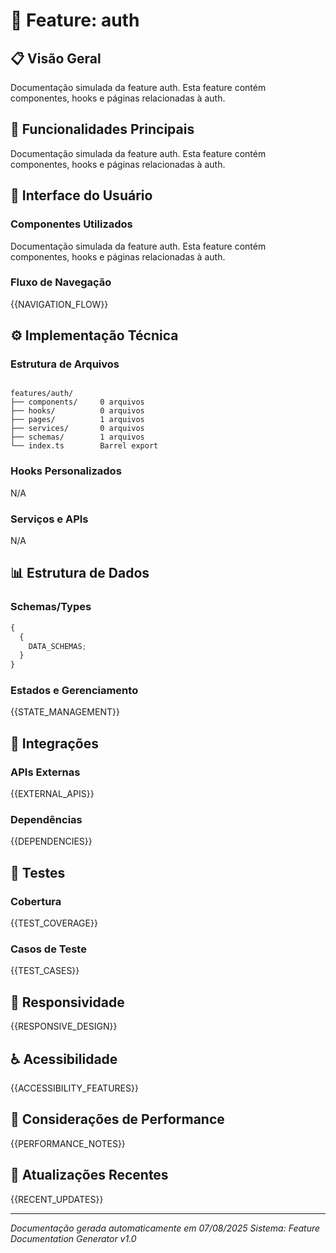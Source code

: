 # 🎯 Feature: auth

## 📋 Visão Geral

Documentação simulada da feature auth. Esta feature contém componentes, hooks e páginas relacionadas à auth.

## 🚀 Funcionalidades Principais

Documentação simulada da feature auth. Esta feature contém componentes, hooks e páginas relacionadas à auth.

## 🎨 Interface do Usuário

### Componentes Utilizados

Documentação simulada da feature auth. Esta feature contém componentes, hooks e páginas relacionadas à auth.

### Fluxo de Navegação

{{NAVIGATION_FLOW}}

## ⚙️ Implementação Técnica

### Estrutura de Arquivos

```

features/auth/
├── components/     0 arquivos
├── hooks/          0 arquivos  
├── pages/          1 arquivos
├── services/       0 arquivos
├── schemas/        1 arquivos
└── index.ts        Barrel export

```

### Hooks Personalizados

N/A

### Serviços e APIs

N/A

## 📊 Estrutura de Dados

### Schemas/Types

```typescript
{
  {
    DATA_SCHEMAS;
  }
}
```

### Estados e Gerenciamento

{{STATE_MANAGEMENT}}

## 🔌 Integrações

### APIs Externas

{{EXTERNAL_APIS}}

### Dependências

{{DEPENDENCIES}}

## 🧪 Testes

### Cobertura

{{TEST_COVERAGE}}

### Casos de Teste

{{TEST_CASES}}

## 📱 Responsividade

{{RESPONSIVE_DESIGN}}

## ♿ Acessibilidade

{{ACCESSIBILITY_FEATURES}}

## 🚀 Considerações de Performance

{{PERFORMANCE_NOTES}}

## 🔄 Atualizações Recentes

{{RECENT_UPDATES}}

---

_Documentação gerada automaticamente em 07/08/2025_
_Sistema: Feature Documentation Generator v1.0_
